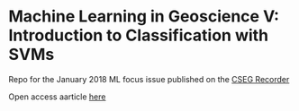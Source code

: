 # Machine Learning in Geoscience V: Introduction to Classification with SVMs
Repo for the January 2018 ML focus issue published on the [CSEG Recorder](https://csegrecorder.com/editions/issue/2018-01)

Open access aarticle [here](https://csegrecorder.com/articles/view/machine-learning-in-geoscience-v-introduction-to-classification-with-svms)

